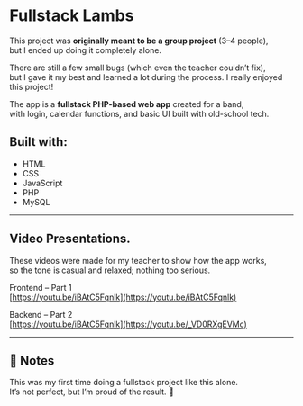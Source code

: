 # Fullstack Lambs 

This project was **originally meant to be a group project** (3–4 people),  
but I ended up doing it completely alone.

There are still a few small bugs (which even the teacher couldn’t fix),  
but I gave it my best and learned a lot during the process. I really enjoyed this project!

The app is a **fullstack PHP-based web app** created for a band,  
with login, calendar functions, and basic UI built with old-school tech.

## Built with:
- HTML  
- CSS  
- JavaScript  
- PHP  
- MySQL  

---

## Video Presentations. 
These videos were made for my teacher to show how the app works,  
so the tone is casual and relaxed; nothing too serious.

Frontend – Part 1  
[https://youtu.be/iBAtC5Fqnlk](https://youtu.be/iBAtC5Fqnlk)

Backend – Part 2  
[https://youtu.be/iBAtC5Fqnlk](https://youtu.be/_VD0RXgEVMc)

---

## 💬 Notes

This was my first time doing a fullstack project like this alone.  
It’s not perfect, but I’m proud of the result. 🙌

